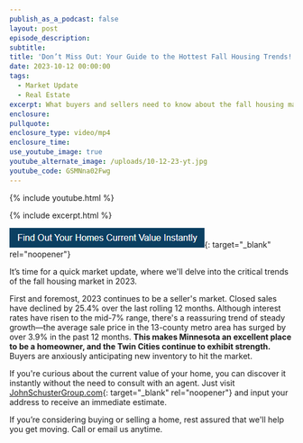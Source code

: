 ```yaml
---
publish_as_a_podcast: false
layout: post
episode_description:
subtitle:
title: 'Don’t Miss Out: Your Guide to the Hottest Fall Housing Trends!'
date: 2023-10-12 00:00:00
tags:
  - Market Update
  - Real Estate
excerpt: What buyers and sellers need to know about the fall housing market.
enclosure:
pullquote:
enclosure_type: video/mp4
enclosure_time:
use_youtube_image: true
youtube_alternate_image: /uploads/10-12-23-yt.jpg
youtube_code: GSMNna02Fwg
---
```

{% include youtube.html %}

{% include excerpt.html %}

[![](/uploads/capture-1.PNG)](https://johnschustergroup.hifello.com/lp/0e8edd4e-bf94-4c4c-b34d-d94485d77369){: target="_blank" rel="noopener"}

It’s time for a quick market update, where we'll delve into the critical trends of the fall housing market in 2023.

First and foremost, 2023 continues to be a seller's market. Closed sales have declined by 25.4% over the last rolling 12 months. Although interest rates have risen to the mid-7% range, there's a reassuring trend of steady growth—the average sale price in the 13-county metro area has surged by over 3.9% in the past 12 months. **This makes Minnesota an excellent place to be a homeowner, and the Twin Cities continue to exhibit strength.** Buyers are anxiously anticipating new inventory to hit the market.

If you're curious about the current value of your home, you can discover it instantly without the need to consult with an agent. Just visit [JohnSchusterGroup.com](https://www.johnschustergroup.com/){: target="_blank" rel="noopener"}&nbsp;and input your address to receive an immediate estimate.&nbsp;

If you’re considering buying or selling a home, rest assured that we'll help you get moving. Call or email us anytime.